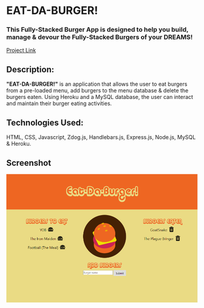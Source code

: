 # EAT-DA-BURGER!
### This **Fully-Stacked Burger App** is designed to help you build, manage & devour the Fully-Stacked Burgers of your **DREAMS!**

[Project Link](https://vast-peak-99769.herokuapp.com/)

## Description:
**"EAT-DA-BURGER!"** is an application that allows the user to eat burgers from a pre-loaded menu, add burgers to the menu database & delete the burgers eaten. Using Heroku and a MySQL database, the user can interact and maintain their burger eating activities.

## Technologies Used:
HTML, CSS, Javascript, Zdog.js, Handlebars.js, Express.js, Node.js, MySQL & Heroku.

## Screenshot
![Burger](https://github.com/johnpgeipel/burger-time/blob/master/public/assets/img/Burger_Shot.PNG?raw=true)


